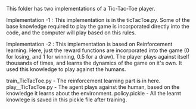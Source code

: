 This folder has two implementations of a Tic-Tac-Toe player.

Implementation -1 :
This implementation is in the ticTacToe.py. Some of the base knowledge required to play the game is incorporated directly into the code, and the computer will play based on this rules.


Implementation -2 :
This implementation is based on Reinforcement learning. Here, just the reward functions are incorporated into the game (0 for losing, and 1 for winning, 0.5 for a draw). The player plays against itself thousands of times, and learns the dynamics of the game on it's own. It used this knowledge to play against the humans.

train_TicTacToe.py - The reinforcement learning part is in here. 
play__TicTacToe.py - The agent plays against the human, based on the knowledge it learns about the environment.
policy.pickle - All the learnt knowlege is saved in this pickle file after training.
